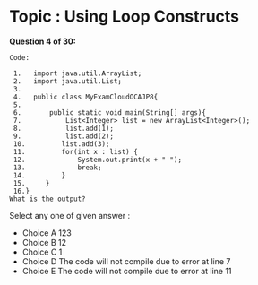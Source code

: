 Topic : Using Loop Constructs
=============================
**Question 4 of 30:**
```
Code: 

 1.   import java.util.ArrayList;
 2.   import java.util.List;
 3. 
 4.   public class MyExamCloudOCAJP8{
 5. 
 6.       public static void main(String[] args){
 7.           List<Integer> list = new ArrayList<Integer>();
 8.           list.add(1);
 9.           list.add(2);
 10.         list.add(3);
 11.         for(int x : list) {
 12.             System.out.print(x + " ");
 13.             break;
 14.         }
 15.     }
 16.} 
What is the output? 

```

Select any one of given answer :
- Choice A 123
- Choice B 12
- Choice C 1
- Choice D The code will not compile due to error at line 7
- Choice E The code will not compile due to error at line 11


